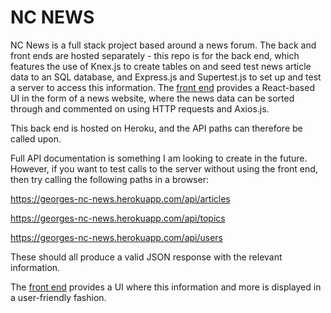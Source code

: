 # NC NEWS

NC News is a full stack project based around a news forum. The back and front ends are hosted separately - this repo is for the back end, which features the use of Knex.js to create tables on and seed test news article data to an SQL database, and Express.js and Supertest.js to set up and test a server to access this information. The [front end](https://github.com/lancaster-coder1991/nc-news) provides a React-based UI in the form of a news website, where the news data can be sorted through and commented on using HTTP requests and Axios.js.

This back end is hosted on Heroku, and the API paths can therefore be called upon.

Full API documentation is something I am looking to create in the future. However, if you want to test calls to the server without using the front end, then try calling the following paths in a browser:

https://georges-nc-news.herokuapp.com/api/articles

https://georges-nc-news.herokuapp.com/api/topics

https://georges-nc-news.herokuapp.com/api/users

These should all produce a valid JSON response with the relevant information.

The [front end](https://github.com/lancaster-coder1991/nc-news) provides a UI where this information and more is displayed in a user-friendly fashion.
